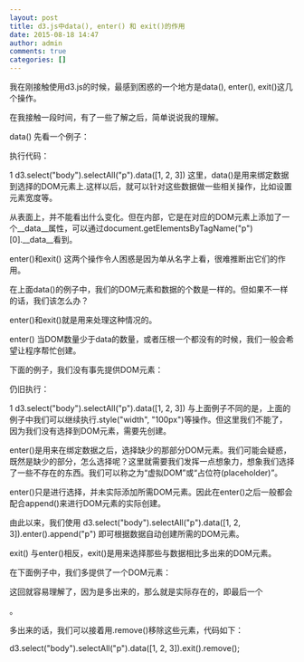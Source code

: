 ```yaml
---
layout: post
title: d3.js中data(), enter() 和 exit()的作用
date: 2015-08-18 14:47
author: admin
comments: true
categories: []
---
```

我在刚接触使用d3.js的时候，最感到困惑的一个地方是data(), enter(), exit()这几个操作。

在我接触一段时间，有了一些了解之后，简单说说我的理解。

 

data()
先看一个例子：

<body>
    <p></p>
    <p></p>
    <p></p>
</body>
执行代码：

1
d3.select("body").selectAll("p").data([1, 2, 3])
这里，data()是用来绑定数据到选择的DOM元素上.这样以后，就可以针对这些数据做一些相关操作，比如设置元素宽度等。

从表面上，并不能看出什么变化。但在内部，它是在对应的DOM元素上添加了一个__data__属性，可以通过document.getElementsByTagName("p")[0].__data__看到。

 

enter()和exit()
这两个操作令人困惑是因为单从名字上看，很难推断出它们的作用。

在上面data()的例子中，我们的DOM元素和数据的个数是一样的。但如果不一样的话，我们该怎么办？

enter()和exit()就是用来处理这种情况的。

 

enter()
当DOM数量少于data的数量，或者压根一个都没有的时候，我们一般会希望让程序帮忙创建。

下面的例子，我们没有事先提供DOM元素：

<body>
</body>
仍旧执行：

1
d3.select("body").selectAll("p").data([1, 2, 3])
与上面例子不同的是，上面的例子中我们可以继续执行.style("width", "100px")等操作。但这里我们不能了，因为我们没有选择到DOM元素，需要先创建。

enter()是用来在绑定数据之后，选择缺少的那部分DOM元素。我们可能会疑惑，既然是缺少的部分，怎么选择呢？这里就需要我们发挥一点想象力，想象我们选择了一些不存在的东西。我们可以称之为“虚拟DOM”或“占位符(placeholder)”。

enter()只是进行选择，并未实际添加所需DOM元素。因此在enter()之后一般都会配合append()来进行DOM元素的实际创建。

由此以来，我们使用 d3.select("body").selectAll("p").data([1, 2, 3]).enter().append("p") 即可根据数据自动创建所需的DOM元素。

 

exit()
与enter()相反，exit()是用来选择那些与数据相比多出来的DOM元素。

在下面例子中，我们多提供了一个DOM元素：

<body>
    <p></p>
    <p></p>
    <p></p>
    <p></p>
</body>
这回就容易理解了，因为是多出来的，那么就是实际存在的，即最后一个<p>。

多出来的话，我们可以接着用.remove()移除这些元素，代码如下：

d3.select("body").selectAll("p").data([1, 2, 3]).exit().remove();
